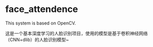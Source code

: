 # face_attendence
This system is based on OpenCV.

这是一个基本深度学习的人脸识别项目，使用的模型是基于卷积神经网络（CNN+dlib）的人脸识别模型~

